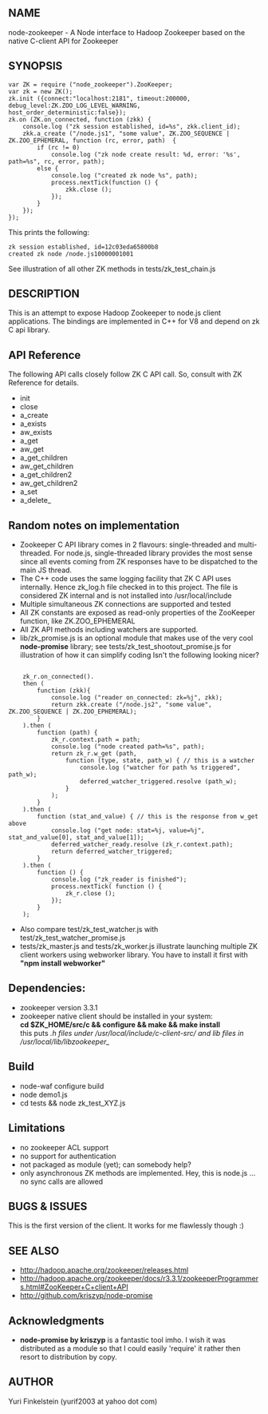 NAME
----

node-zookeeper - A Node interface to Hadoop Zookeeper based on the native C-client API for Zookeeper

SYNOPSIS
--------
  
	var ZK = require ("node_zookeeper").ZooKeeper;
	var zk = new ZK();
	zk.init ({connect:"localhost:2181", timeout:200000, debug_level:ZK.ZOO_LOG_LEVEL_WARNING, host_order_deterministic:false});
	zk.on (ZK.on_connected, function (zkk) {
		console.log ("zk session established, id=%s", zkk.client_id);
		zkk.a_create ("/node.js1", "some value", ZK.ZOO_SEQUENCE | ZK.ZOO_EPHEMERAL, function (rc, error, path)  {
			if (rc != 0) 
				console.log ("zk node create result: %d, error: '%s', path=%s", rc, error, path);
			else {
				console.log ("created zk node %s", path);
				process.nextTick(function () {
					zkk.close ();
				});
			}
		});
	});

This prints the following:

	zk session established, id=12c03eda65800b8
	created zk node /node.js10000001001

See illustration of all other ZK methods in tests/zk_test_chain.js

DESCRIPTION
-----------

This is an attempt to expose Hadoop Zookeeper to node.js client applications. The bindings are implemented in C++ for V8 and depend on zk C api library.

API Reference
--------------

The following API calls closely follow ZK C API call. So, consult with ZK Reference for details.

* init
* close
* a_create
* a_exists
* aw_exists
* a_get
* aw_get
* a_get_children
* aw_get_children
* a_get_children2
* aw_get_children2
* a_set
* a_delete_

Random notes on implementation
------------------------------

* Zookeeper C API library comes in 2 flavours: single-threaded and multi-threaded. For node.js, single-threaded library provides the most sense since all events coming from ZK responses have to be dispatched to the main JS thread.
* The C++ code uses the same logging facility that ZK C API uses internally. Hence zk_log.h file checked in to this project. The file is considered ZK internal and is not installed into /usr/local/include
* Multiple simultaneous ZK connections are supported and tested 
* All ZK constants are exposed as read-only properties of the ZooKeeper function, like ZK.ZOO_EPHEMERAL
* All ZK API methods including watchers are supported.
* lib/zk_promise.js is an optional module that makes use of the very cool **node-promise** library; 
 see tests/zk_test_shootout_promise.js for illustration of how it can simplify coding
Isn't the following looking nicer?

<code>
	zk_r.on_connected().
	then (
		function (zkk){
			console.log ("reader on_connected: zk=%j", zkk);
			return zkk.create ("/node.js2", "some value", ZK.ZOO_SEQUENCE | ZK.ZOO_EPHEMERAL);
		}
	).then (
		function (path) {
			zk_r.context.path = path;
			console.log ("node created path=%s", path);
			return zk_r.w_get (path, 
				function (type, state, path_w) { // this is a watcher
					console.log ("watcher for path %s triggered", path_w);
					deferred_watcher_triggered.resolve (path_w);
				}
			);
		}
	).then (
		function (stat_and_value) { // this is the response from w_get above
			console.log ("get node: stat=%j, value=%j", stat_and_value[0], stat_and_value[1]);
			deferred_watcher_ready.resolve (zk_r.context.path);
			return deferred_watcher_triggered;
		}
	).then (
		function () {
			console.log ("zk_reader is finished");
			process.nextTick( function () {
				zk_r.close ();
			});
		}
	);
</code>


* Also compare test/zk_test_watcher.js with test/zk_test_watcher_promise.js 
* tests/zk_master.js and tests/zk_worker.js illustrate launching multiple ZK client workers using webworker library. You have to install it first with **"npm install webworker"**


Dependencies:
------------

* zookeeper version 3.3.1
* zookeeper native client should be installed in your system:  
**cd $ZK_HOME/src/c && configure && make && make install**  
this puts *.h files under /usr/local/include/c-client-src/ and lib files in /usr/local/lib/libzookeeper_*

Build
-----
	
- node-waf configure build
- node demo1.js
- cd tests && node zk_test_XYZ.js

Limitations
-----------
* no zookeeper ACL support
* no support for authentication
* not packaged as module (yet); can somebody help?
* only asynchronous ZK methods are implemented. Hey, this is node.js ... no sync calls are allowed

BUGS & ISSUES
----

This is the first version of the client. It works for me flawlessly though :)


SEE ALSO
--------

- http://hadoop.apache.org/zookeeper/releases.html
- http://hadoop.apache.org/zookeeper/docs/r3.3.1/zookeeperProgrammers.html#ZooKeeper+C+client+API
- http://github.com/kriszyp/node-promise

Acknowledgments
---------------

- **node-promise by kriszyp** is a fantastic tool imho. I wish it was distributed as a module so that I could easily 'require' it rather then 
 resort to distribution by copy.  

AUTHOR
------

Yuri Finkelstein (yurif2003 at yahoo dot com)